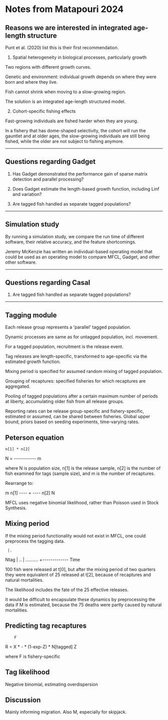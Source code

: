# Notes from Matapouri 2024

## Reasons we are interested in integrated age-length structure

Punt et al. (2020) list this is their first recommendation.

1. Spatial heterogeneity in biological processes, particularly growth

Two regions with different growth curves.

Genetic and environment: individual growth depends on where they were born and
where they live.

Fish cannot shrink when moving to a slow-growing region.

The solution is an integrated age-length structured model.

2. Cohort-specific fishing effects

Fast-growing individuals are fished harder when they are young.

In a fishery that has dome-shaped selectivity, the cohort will run the gauntlet
and at older ages, the slow-growing individuals are still being fished, while
the older are not subject to fishing anymore.

---

## Questions regarding Gadget

1. Has Gadget demonstrated the performance gain of sparse matrix detection and
   parallel processing?

2. Does Gadget estimate the length-based growth function, including Linf and
   variation?

3. Are tagged fish handled as separate tagged populations?

---

## Simulation study

By running a simulation study, we compare the run time of different software,
their relative accuracy, and the feature shortcomings.

Jeremy McKenzie has written an individual-based operating model that could be
used as an operating model to compare MFCL, Gadget, and other other software.

---

## Questions regarding Casal

1. Are tagged fish handled as separate tagged populations?

---

## Tagging module

Each release group represents a 'parallel' tagged population.

Dynamic processes are same as for untagged population, incl. movement.

For a tagged population, recruitment is the release event.

Tag releases are length-specific, transformed to age-specific via the estimated
growth function.

Mixing period is specified for assumed random mixing of tagged population.

Grouping of recaptures: specified fisheries for which recaptures are aggregated.

Pooling of tagged populations after a certain maximum number of periods at
liberty, accumulating older fish from all release groups.

Reporting rates can be release group-specific and fishery-specific, estimated or
assumed, can be shared between fisheries. Global upper bound, priors based on
seeding experiments, time-varying rates.

## Peterson equation

    n[1] * n[2]
N = -----------
         m

where N is population size, n[1] is the release sample, n[2] is the number of
fish examined for tags (sample size), and m is the number of recaptures.

Rearrange to:

 m     n[1]
---- = ----
n[2]    N

MFCL uses negative binomial likelihood, rather than Poisson used in Stock
Synthesis.

## Mixing period

If the mixing period functionality would not exist in MFCL, one could preprocess
the tagging data.

     |.
Ntag | ..
     |   ..........
     +-------------
           Time

100 fish were released at t[0], but after the mixing period of two quarters they
were equivalent of 25 released at t[2], because of recaptures and natural
mortalities.

The likelihood includes the fate of the 25 effective releases.

It would be difficult to encapsulate these dynamics by preprocessing the data if
M is estimated, because the 75 deaths were partly caused by natural mortalities.

## Predicting tag recaptures

        F
R = X * - * (1-exp-Z) * N[tagged]
        Z

where F is fishery-specific

## Tag likelihood

Negative binomial, estimating overdispersion

## Discussion

Mainly informing migration. Also M, especially for skipjack.
